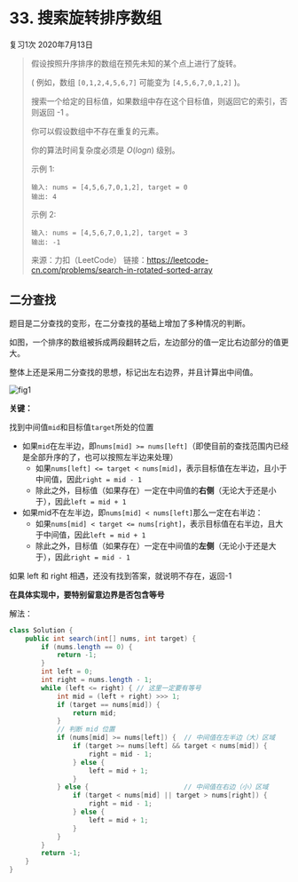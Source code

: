 # 33. 搜索旋转排序数组

复习1次 2020年7月13日

> 假设按照升序排序的数组在预先未知的某个点上进行了旋转。
>
> ( 例如，数组 `[0,1,2,4,5,6,7]` 可能变为 `[4,5,6,7,0,1,2]` )。
>
> 搜索一个给定的目标值，如果数组中存在这个目标值，则返回它的索引，否则返回 -1 。
>
> 你可以假设数组中不存在重复的元素。
>
> 你的算法时间复杂度必须是 $O(log n)$ 级别。
>
> 示例 1:
>
> ```
> 输入: nums = [4,5,6,7,0,1,2], target = 0
> 输出: 4
> ```
>
>
> 示例 2:
>
> ```
> 输入: nums = [4,5,6,7,0,1,2], target = 3
> 输出: -1
> ```
>
> 来源：力扣（LeetCode）
> 链接：https://leetcode-cn.com/problems/search-in-rotated-sorted-array



## 二分查找

题目是二分查找的变形，在二分查找的基础上增加了多种情况的判断。

如图，一个排序的数组被拆成两段翻转之后，左边部分的值一定比右边部分的值更大。

整体上还是采用二分查找的思想，标记出左右边界，并且计算出中间值。

![fig1](http://img.longzhuang.top/20200719145122.png)

**关键：**

找到中间值`mid`和目标值`target`所处的位置

- 如果`mid`在左半边，即`nums[mid] >= nums[left]`（即使目前的查找范围内已经是全部升序的了，也可以按照左半边来处理）
  - 如果`nums[left] <= target < nums[mid]`，表示目标值在左半边，且小于中间值，因此`right = mid - 1`
  - 除此之外，目标值（如果存在）一定在中间值的**右侧**（无论大于还是小于），因此`left = mid + 1`
- 如果mid不在左半边，即`nums[mid] < nums[left]`那么一定在右半边：
  - 如果`nums[mid] < target <= nums[right]`，表示目标值在右半边，且大于中间值，因此`left = mid + 1`
  - 除此之外，目标值（如果存在）一定在中间值的**左侧**（无论小于还是大于），因此`right = mid - 1`

如果 left 和 right 相遇，还没有找到答案，就说明不存在，返回-1

**在具体实现中，要特别留意边界是否包含等号**

解法：

```java
class Solution {
    public int search(int[] nums, int target) {
        if (nums.length == 0) {
            return -1;
        }
        int left = 0;
        int right = nums.length - 1;
        while (left <= right) { // 这里一定要有等号
            int mid = (left + right) >>> 1;
            if (target == nums[mid]) {
                return mid;
            }
            // 判断 mid 位置
            if (nums[mid] >= nums[left]) {	// 中间值在左半边（大）区域
                if (target >= nums[left] && target < nums[mid]) {
                    right = mid - 1;
                } else {
                    left = mid + 1;
                }
            } else {						// 中间值在右边（小）区域
                if (target < nums[mid] || target > nums[right]) {
                    right = mid - 1;
                } else {
                    left = mid + 1;
                }
            }
        }
        return -1;
    }
}
```




